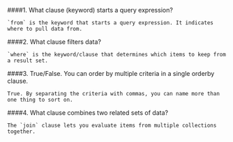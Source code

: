 ####1.	What clause (keyword) starts a query expression?

    `from` is the keyword that starts a query expression. It indicates where to pull data from.

####2.	What clause filters data?

    `where` is the keyword/clause that determines which items to keep from a result set.

####3.	True/False. You can order by multiple criteria in a single orderby clause.

    True. By separating the criteria with commas, you can name more than one thing to sort on.

####4.	What clause combines two related sets of data?

    The `join` clause lets you evaluate items from multiple collections together.
